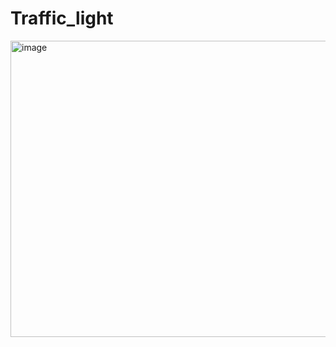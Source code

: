 # Traffic_light

<img width="640" height="474" alt="image" src="https://github.com/user-attachments/assets/b30709bf-9aee-40a7-a733-0cef962c7379" />
